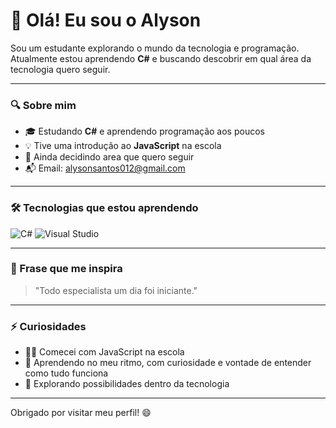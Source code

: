 # 👋 Olá! Eu sou o Alyson

Sou um estudante explorando o mundo da tecnologia e programação.  
Atualmente estou aprendendo **C#** e buscando descobrir em qual área da tecnologia quero seguir.

---

### 🔍 Sobre mim

- 🎓 Estudando **C#** e aprendendo programação aos poucos
- 💡 Tive uma introdução ao **JavaScript** na escola
- 🧠 Ainda decidindo area que quero seguir
- 📬 Email: [alysonsantos012@gmail.com](mailto:alysonsantos012@gmail.com)

---

### 🛠️ Tecnologias que estou aprendendo

![C#](https://img.shields.io/badge/C%23-239120?style=for-the-badge&logo=c-sharp&logoColor=white)
![Visual Studio](https://img.shields.io/badge/Visual%20Studio-5C2D91?style=for-the-badge&logo=visual%20studio&logoColor=white)

---

### 💭 Frase que me inspira

> "Todo especialista um dia foi iniciante."

---

### ⚡ Curiosidades

- 👨‍🏫 Comecei com JavaScript na escola
- 🎯 Aprendendo no meu ritmo, com curiosidade e vontade de entender como tudo funciona
- 🚀 Explorando possibilidades dentro da tecnologia

---

Obrigado por visitar meu perfil! 😄
